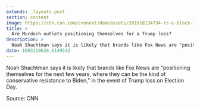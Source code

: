 ```yaml
--- 
extends: _layouts.post 
section: content 
image: https://cdn.cnn.com/cnnnext/dam/assets/201018134734-rs-c-block-3-noah-super-tease.jpg 
title: > 
  Are Murdoch outlets positioning themselves for a Trump loss? 
description: > 
  Noah Shachtman says it is likely that brands like Fox News are "positioning themselves for the next few years, where they can be the kind of conservative resistance to Biden," in the event of Trump loss on Election Day.Source: CNN 
date: 1603110628.6149542 
--- 
```

<div><p id="js-mobile-video_description-18e7hyv" class="media__video-description media__video-description--inline">Noah Shachtman says it is likely that brands like Fox News are "positioning themselves for the next few years, where they can be the kind of conservative resistance to Biden," in the event of Trump loss on Election Day. </p><p id="js-mobile-video_source-18e7hyv" class="video__metadata__source-name">Source: CNN</p></div>